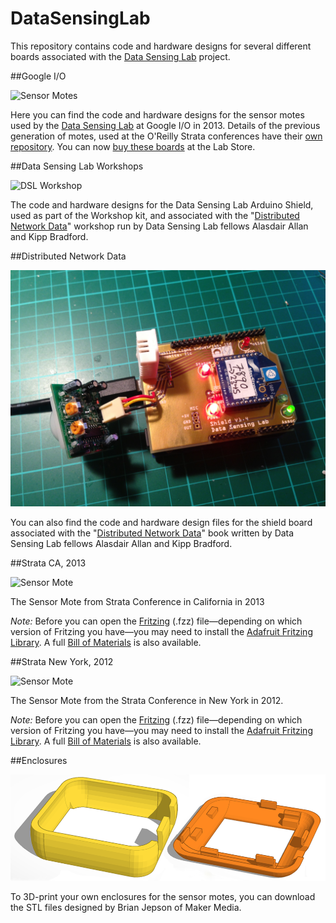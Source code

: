 DataSensingLab
==============

This repository contains code and hardware designs for several different boards associated with the [Data Sensing Lab](http://datasensinglab.com) project.

##Google I/O

![Sensor Motes](Images/SensorMotes.jpg)

Here you can find the code and hardware designs for the sensor motes used by the [Data Sensing Lab](http://datasensinglab.com) at Google I/O in 2013. Details of the previous generation of motes, used at the O'Reilly Strata conferences have their [own repository](https://github.com/aallan/SensorMote). You can now [buy these boards](http://datasensinglab.com/dslstore/) at the Lab Store.

##Data Sensing Lab Workshops

![DSL Workshop](Images/DSLWorkshop.jpg)

The code and hardware designs for the Data Sensing Lab Arduino Shield, used as part of the Workshop kit, and associated with the "[Distributed Network Data](http://www.anrdoezrs.net/click-6760607-11260198?url=http%3A%2F%2Fshop.oreilly.com%2Fproduct%2F0636920028802.do%3Fcmp%3Daf-strata-book-product_cj_9781449360269_%25zp&cjsku=0636920028802)" workshop run by Data Sensing Lab fellows Alasdair Allan and Kipp Bradford.

##Distributed Network Data

![DSL Book](Images/DistributedNetworkData.jpg)

You can also find the code and hardware design files for the shield board associated with the "[Distributed Network Data](http://www.anrdoezrs.net/click-6760607-11260198?url=http%3A%2F%2Fshop.oreilly.com%2Fproduct%2F0636920028802.do%3Fcmp%3Daf-strata-book-product_cj_9781449360269_%25zp&cjsku=0636920028802)" book written by Data Sensing Lab fellows Alasdair Allan and Kipp Bradford.

##Strata CA, 2013

![Sensor Mote](StrataCA.jpg)

The Sensor Mote from Strata Conference in California in 2013

*Note:* Before you can open the [Fritzing](http://fritzing.org/) (.fzz) file—depending on which version of Fritzing you have—you may need to install the [Adafruit Fritzing Library](https://github.com/adafruit/Fritzing-Library). A full [Bill of Materials](https://docs.google.com/spreadsheet/pub?key=0AugbBYkicsD0dGE2TFZxSi1pV0dEalZ0ZVpvWkNHclE&output=html) is also available.

##Strata New York, 2012

![Sensor Mote](Images/StrataMote.jpg)

The Sensor Mote from the Strata Conference in New York in 2012.

*Note:* Before you can open the [Fritzing](http://fritzing.org/) (.fzz) file—depending on which version of Fritzing you have—you may need to install the [Adafruit Fritzing Library](https://github.com/adafruit/Fritzing-Library). A full [Bill of Materials](https://docs.google.com/spreadsheet/pub?key=0AugbBYkicsD0dGE2TFZxSi1pV0dEalZ0ZVpvWkNHclE&output=html) is also available.

##Enclosures

![Enclosure](Images/Enclosures.png)

To 3D-print your own enclosures for the sensor motes, you can download the STL files designed by Brian Jepson of Maker Media.
